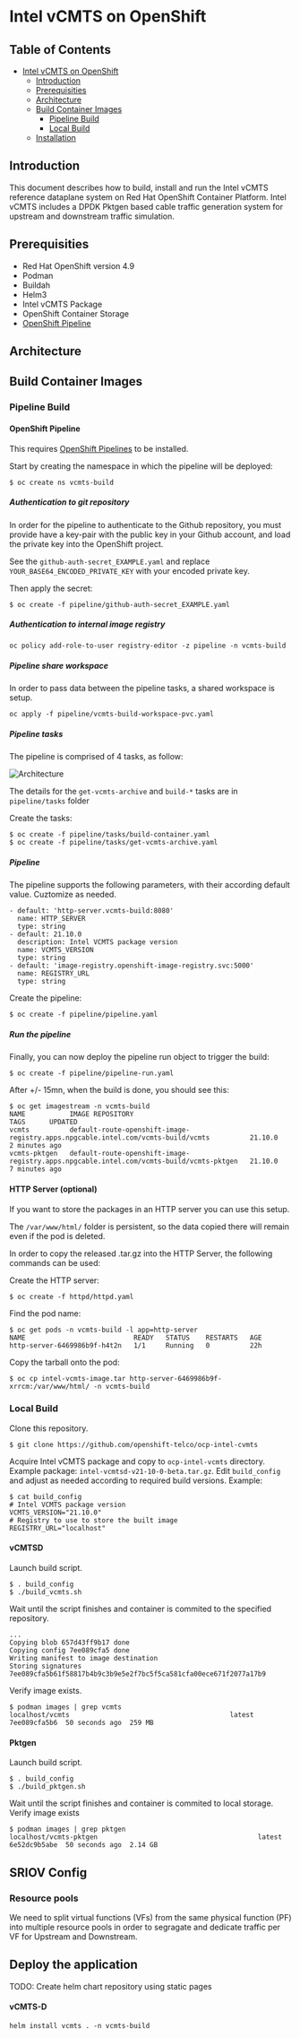 # Intel vCMTS on OpenShift

## Table of Contents

<!-- TOC -->
- [Intel vCMTS on OpenShift](#intel-vcmts-on-openshift)
  - [Introduction](#introduction)
  - [Prerequisities](#prerequisities)
  - [Architecture](#architecture)
  - [Build Container Images](#build-container-images)
    - [Pipeline Build](#pipeline-build)
    - [Local Build](#local-build)
  - [Installation](#installation)
<!-- TOC -->

## Introduction

This document describes how to build, install and run the Intel vCMTS reference dataplane system on Red Hat OpenShift Container Platform. Intel vCMTS includes a DPDK Pktgen based cable traffic generation system for upstream and downstream traffic simulation.

## Prerequisities

  - Red Hat OpenShift version 4.9
  - Podman
  - Buildah
  - Helm3
  - Intel vCMTS Package
  - OpenShift Container Storage
  - [OpenShift Pipeline](https://docs.openshift.com/container-platform/4.9/cicd/pipelines/installing-pipelines.html)

## Architecture

## Build Container Images

### Pipeline Build

#### OpenShift Pipeline

This requires [OpenShift Pipelines](https://docs.openshift.com/container-platform/4.9/cicd/pipelines/installing-pipelines.html) to be installed.

Start by creating the namespace in which the pipeline will be deployed:

~~~
$ oc create ns vcmts-build
~~~

##### Authentication to git repository

In order for the pipeline to authenticate to the Github repository, you must provide have a key-pair with the public key in your Github account, and load the private key into the OpenShift project.

See the `github-auth-secret_EXAMPLE.yaml` and replace `YOUR_BASE64_ENCODED_PRIVATE_KEY` with your encoded private key.

Then apply the secret:
~~~
$ oc create -f pipeline/github-auth-secret_EXAMPLE.yaml
~~~

##### Authentication to internal image registry

~~~
oc policy add-role-to-user registry-editor -z pipeline -n vcmts-build
~~~

##### Pipeline share workspace

In order to pass data between the pipeline tasks, a shared workspace is setup.

~~~
oc apply -f pipeline/vcmts-build-workspace-pvc.yaml
~~~

##### Pipeline tasks

The pipeline is comprised of 4 tasks, as follow:

![Architecture](images/pipeline-overview.png)

The details for the `get-vcmts-archive` and `build-*` tasks are in `pipeline/tasks` folder

Create the tasks:

~~~
$ oc create -f pipeline/tasks/build-container.yaml
$ oc create -f pipeline/tasks/get-vcmts-archive.yaml
~~~

##### Pipeline

The pipeline supports the following parameters, with their according default value.
Cuztomize as needed.

    - default: 'http-server.vcmts-build:8080'
      name: HTTP_SERVER
      type: string
    - default: 21.10.0
      description: Intel VCMTS package version
      name: VCMTS_VERSION
      type: string
    - default: 'image-registry.openshift-image-registry.svc:5000'
      name: REGISTRY_URL
      type: string


Create the pipeline:

~~~
$ oc create -f pipeline/pipeline.yaml
~~~

##### Run the pipeline

Finally, you can now deploy the pipeline run object to trigger the build:

~~~
$ oc create -f pipeline/pipeline-run.yaml
~~~

After +/- 15mn, when the build is done, you should see this:

~~~
$ oc get imagestream -n vcmts-build
NAME           IMAGE REPOSITORY                                                                          TAGS      UPDATED
vcmts          default-route-openshift-image-registry.apps.npgcable.intel.com/vcmts-build/vcmts          21.10.0   2 minutes ago
vcmts-pktgen   default-route-openshift-image-registry.apps.npgcable.intel.com/vcmts-build/vcmts-pktgen   21.10.0   7 minutes ago
~~~

#### HTTP Server (optional)

If you want to store the packages in an HTTP server you can use this setup.

The `/var/www/html/` folder is persistent, so the data copied there will remain even if the pod is deleted.

In order to copy the released .tar.gz into the HTTP Server, the following commands can be used:

Create the HTTP server:
~~~
$ oc create -f httpd/httpd.yaml
~~~

Find the pod name:
~~~
$ oc get pods -n vcmts-build -l app=http-server
NAME                           READY   STATUS    RESTARTS   AGE
http-server-6469986b9f-h4t2n   1/1     Running   0          22h
~~~

Copy the tarball onto the pod:
~~~
$ oc cp intel-vcmts-image.tar http-server-6469986b9f-xrrcm:/var/www/html/ -n vcmts-build
~~~

### Local Build

Clone this repository.

```
$ git clone https://github.com/openshift-telco/ocp-intel-cvmts
```

Acquire Intel vCMTS package and copy to `ocp-intel-vcmts` directory. 
Example package: `intel-vcmtsd-v21-10-0-beta.tar.gz`.
Edit `build_config` and adjust as needed according to required build versions. Example:

```
$ cat build_config 
# Intel VCMTS package version
VCMTS_VERSION="21.10.0"
# Registry to use to store the built image
REGISTRY_URL="localhost"
```

#### vCMTSD

Launch build script.

```
$ . build_config
$ ./build_vcmts.sh
```

Wait until the script finishes and container is commited to the specified repository.

```
...
Copying blob 657d43ff9b17 done  
Copying config 7ee089cfa5 done  
Writing manifest to image destination
Storing signatures
7ee089cfa5b61f58817b4b9c3b9e5e2f7bc5f5ca581cfa00ece671f2077a17b9
```

Verify image exists.

```
$ podman images | grep vcmts
localhost/vcmts                                        latest       7ee089cfa5b6  50 seconds ago  259 MB
```

#### Pktgen

Launch build script.

```
$ . build_config
$ ./build_pktgen.sh
```

Wait until the script finishes and container is commited to local storage.
Verify image exists

```
$ podman images | grep pktgen
localhost/vcmts-pktgen                                        latest       6e52dc9b5abe  50 seconds ago  2.14 GB
```

## SRIOV Config

### Resource pools

We need to split virtual functions (VFs) from the same physical function (PF) into multiple resource pools in order to segragate and dedicate traffic per VF for Upstream and Downstream.

## Deploy the application

TODO:
  Create helm chart repository using static pages

#### vCMTS-D

~~~
helm install vcmts . -n vcmts-build
~~~